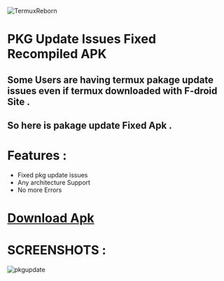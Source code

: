 ![TermuxReborn](https://user-images.githubusercontent.com/72663288/133981537-86a02ff5-9268-4101-b1c6-9019a5435cbc.png)

# PKG Update Issues Fixed Recompiled APK

## Some Users are having termux pakage update issues even if termux downloaded with F-droid Site .
## So here is pakage update Fixed Apk .

# Features :

* Fixed pkg update issues
* Any architecture Support
* No more Errors

# <a href = "https://github.com/isuruwa/Termux-Reborn/releases/download/Termux/Termux-Reborn.apk">Download Apk</a>

# SCREENSHOTS :

![pkgupdate](https://user-images.githubusercontent.com/72663288/133986178-53f8336e-9941-4814-bbb7-907f48c51160.jpg)
